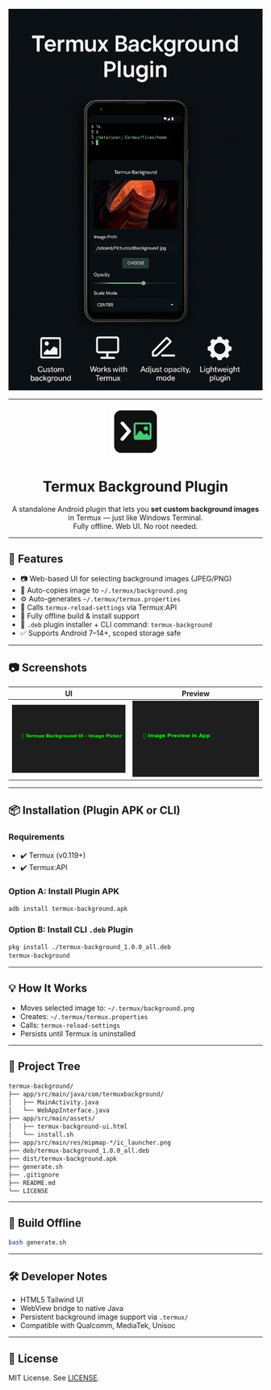 ![Termux Background Banner](docs/banner.png)

---

<p align="center">
  <img src="https://raw.githubusercontent.com/Justadudeinspace/termux-background/main/app/src/main/res/mipmap-xxxhdpi/ic_launcher.png" width="100" alt="Termux Background Icon">
</p>

<h1 align="center">Termux Background Plugin</h1>

<p align="center">
  A standalone Android plugin that lets you <strong>set custom background images</strong> in Termux — just like Windows Terminal.<br/>
  Fully offline. Web UI. No root needed.
</p>

---

## 🚀 Features

- 📷 Web-based UI for selecting background images (JPEG/PNG)
- 🧠 Auto-copies image to `~/.termux/background.png`
- ⚙️ Auto-generates `~/.termux/termux.properties`
- 🔁 Calls `termux-reload-settings` via Termux:API
- 🔧 Fully offline build & install support
- 🧩 `.deb` plugin installer + CLI command: `termux-background`
- ✅ Supports Android 7–14+, scoped storage safe

---

## 📷 Screenshots

| UI | Preview |
|----|---------|
| ![UI](docs/screenshot-ui.png) | ![Preview](docs/screenshot-preview.png) |

---

## 📦 Installation (Plugin APK or CLI)

### Requirements
- ✔️ Termux (v0.119+)
- ✔️ Termux:API

### Option A: Install Plugin APK

```bash
adb install termux-background.apk
```

### Option B: Install CLI `.deb` Plugin

```bash
pkg install ./termux-background_1.0.0_all.deb
termux-background
```

---

## 💡 How It Works

- Moves selected image to: `~/.termux/background.png`
- Creates: `~/.termux/termux.properties`
- Calls: `termux-reload-settings`
- Persists until Termux is uninstalled

---

## 📁 Project Tree

```
termux-background/
├── app/src/main/java/com/termuxbackground/
│   ├── MainActivity.java
│   └── WebAppInterface.java
├── app/src/main/assets/
│   ├── termux-background-ui.html
│   └── install.sh
├── app/src/main/res/mipmap-*/ic_launcher.png
├── deb/termux-background_1.0.0_all.deb
├── dist/termux-background.apk
├── generate.sh
├── .gitignore
├── README.md
└── LICENSE
```

---

## 🧠 Build Offline

```bash
bash generate.sh
```

---

## 🛠 Developer Notes

- HTML5 Tailwind UI
- WebView bridge to native Java
- Persistent background image support via `.termux/`
- Compatible with Qualcomm, MediaTek, Unisoc

---

## 📜 License

MIT License. See [LICENSE](LICENSE).

